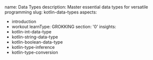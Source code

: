 name: Data Types
description: Master essential data types for versatile programming
slug: kotlin-data-types
aspects:
  - introduction
  - workout
learnType: GROKKING
section: '0'
insights:
  - kotlin-int-data-type
  - kotlin-string-data-type
  - kotlin-boolean-data-type
  - kotlin-type-inference
  - kotlin-type-conversion
